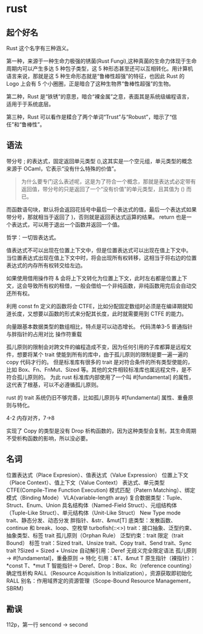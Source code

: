 # rust

## 起个好名
Rust 这个名字有三种涵义。

第一种，来源于一种生命力极强的锈菌(Rust Fungi),这种真菌的生命力体现于生命周期内可以产生多达 5 种包子类型，这 5 种形态甚至还可以互相转化。用计算机语言来说，那就是这 5 种生命形态就是“鲁棒性超强”的特征，也因此 Rust 的 Logo 上会有 5 个小圈圈，正是暗合了这种生物界“鲁棒性超强”的生物。

第二种，Rust 是“铁锈”的意思，暗合“裸金属”之意，表面其是系统级编程语言，适用于于系统底层。

第三种，Rust 可以看作是糅合了两个单词“Trust”与“Robust”，暗示了“信任”和“鲁棒性”。


## 语法
带分号 ; 的表达式，固定返回单元类型 (),这其实是一个空元组，单元类型的概念来源于 OCaml，它表示“没有什么特殊的价值”。

> 为什么要专门这么表述呢，这是为了符合一个概念，那就是表达式必定带有返回值，带分号的只是返回了一个“没有价值”的单元类型，且其值为 () 而已。

而函数语句块，默认将会返回花括号中最后一个表达式的值，最后一个表达式如果带分号，那就相当于返回了 )，否则就是返回表达式运算的结果。
return 也是一个表达式，可以用于退出一个函数并返回一个值。

哲学：一切皆表达式。



值表达式不可以出现在位置上下文中，但是位置表达式可以出现在值上下文中。
当位置表达式出现在值上下文中时，将会出现所有权转移，这相当于将右边的位置表达式的内存所有权转交给左边。

如果使用借用操作符 & 会将上下文转化为位置上下文，此时左右都是位置上下文，这会导致所有权的租借，一般会借给一个非纯函数，非纯函数用完后会自动交还所有权。


利用 const fn 定义的函数将会 CTFE，比如分配固定数组时必须是在编译期就知道长度，又想要以函数的形式来分配其长度，此时就需要用到 CTFE 的能力。


向量跟基本数据类型的数组相比，特点是可以动态增长。
代码清单3-5 普通指针与胖指针的占用对比
操作符重载

孤儿原则的限制会对跨文件的编程造成不变，因为任何引用的子库都算是远程文件，想要将某个 trait 使能到所有的库中，由于孤儿原则的限制是要一遍一遍的 copy 代码才行的。
但是标准库有很多的 trait 是对符合条件的所有类型使能的，比如 Box、Fn、FnMut、Sized 等。其他的文件相较标准库也属远程文件，是不符合孤儿原则的。
为此 rust 标准库内部使用了一个叫 #[fundamental] 的属性，这代表了根基，可以不必遵循孤儿原则。

rust 的 trait 系统仍旧不够完善，比如孤儿原则与 #[fundamental] 属性、重叠原则与特化。

4-2 内存对齐，7->8

实现了 Copy 的类型是没有 Drop 析构函数的，因为这种类型会复制，其生命周期不受析构函数的影响，所以没必要。





## 名词
位置表达式（Place Expresion）、值表达式（Value Expression）
位置上下文（Place Context）、值上下文（Value Context）
表达式、单元类型
CTFE(Compile-Time Function Execution)
模式匹配（Patern Matching）、绑定模式（Binding Mode）
VLA(variable-length aray)
复合数据类型：Tuple、Struct、Enum、Union
具名结构体（Named-Field Struct）、元组结构体（Tuple-Like Struct）、单元结构体（Unit-Like Struct）
New Type mode
trait、静态分发、动态分发
胖指针、&str、&mut[T]
底类型：发散函数、continue 和 break、loop、空枚举
turbofish(::<>)
trait：接口抽象、泛型约束、抽象类型、标签 trait
孤儿原则（Orphan Rule）
泛型约束：trait 限定（trait Bound）
标签 trait：Sized trait、Unsize trait、Copy trait、Send trait、Sync trait
?Sized = Sized + Unsize
自动解引用：Deref
无歧义完全限定语法
孤儿原则 -> #[fundamental]，重叠原则 -> 特化
引用：&T、&mut T
原生指针（裸指针）：*const T、*mut T
智能指针-> Deref、Drop：Box、Rc（reference counting）
确定性析构 RALL（Resource Acquisition Is Initialization），资源获取即初始化
RALL 别名：作用域界定的资源管理（Scope-Bound Resource Management，SBRM）




## 勘误
112p，第一行 sencond -> second
